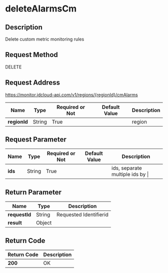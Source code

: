 # deleteAlarmsCm


## Description
Delete custom metric monitoring rules

## Request Method
DELETE

## Request Address
https://monitor.jdcloud-api.com/v1/regions/{regionId}/cmAlarms

|Name|Type|Required or Not|Default Value|Description|
|---|---|---|---|---|
|**regionId**|String|True| |region|

## Request Parameter
|Name|Type|Required or Not|Default Value|Description|
|---|---|---|---|---|
|**ids**|String|True| |ids, separate multiple ids by \||


## Return Parameter
|Name|Type|Description|
|---|---|---|
|**requestId**|String|Requested Identifierid|
|**result**|Object| |


## Return Code
|Return Code|Description|
|---|---|
|**200**|OK|
